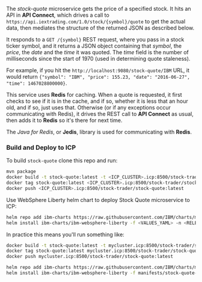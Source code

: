 <!--
       Copyright 2017 IBM Corp All Rights Reserved

   Licensed under the Apache License, Version 2.0 (the "License");
   you may not use this file except in compliance with the License.
   You may obtain a copy of the License at

       http://www.apache.org/licenses/LICENSE-2.0

   Unless required by applicable law or agreed to in writing, software
   distributed under the License is distributed on an "AS IS" BASIS,
   WITHOUT WARRANTIES OR CONDITIONS OF ANY KIND, either express or implied.
   See the License for the specific language governing permissions and
   limitations under the License.
-->

The *stock-quote* microservice gets the price of a specified stock.  It hits an API in **API Connect**,
which drives a call to `https://api.iextrading.com/1.0/stock/{symbol}/quote` to get the actual data,
then mediates the structure of the returned JSON as described below.

It responds to a `GET /{symbol}` REST request, where you pass in a stock ticker symbol, and it returns
a JSON object containing that *symbol*, the *price*, the *date* and the *time* it was quoted.  The *time*
field is the number of milliseconds since the start of 1970 (used in determining quote staleness).

For example, if you hit the `http://localhost:9080/stock-quote/IBM` URL, it would return
`{"symbol": "IBM", "price": 155.23, "date": "2016-06-27", "time": 1467028800000}`.

This service uses **Redis** for caching.  When a quote is requested, it first checks to see if it is
in the cache, and if so, whether it is less that an hour old, and if so, just uses that.  Otherwise
(or if any exceptions occur communicating with Redis), it drives the REST call to **API Connect** as
usual, then adds it to **Redis** so it's there for next time.

The *Java for Redis*, or **Jedis**, library is used for communicating with **Redis**.

 
 ### Build and Deploy to ICP
To build `stock-quote` clone this repo and run:
```bash
mvn package
docker build -t stock-quote:latest -t <ICP_CLUSTER>.icp:8500/stock-trader/stock-quote:latest .
docker tag stock-quote:latest <ICP_CLUSTER>.icp:8500/stock-trader/stock-quote:latest
docker push <ICP_CLUSTER>.icp:8500/stock-trader/stock-quote:latest
```

Use WebSphere Liberty helm chart to deploy Stock Quote microservice to ICP:
```bash
helm repo add ibm-charts https://raw.githubusercontent.com/IBM/charts/master/repo/stable/
helm install ibm-charts/ibm-websphere-liberty -f <VALUES_YAML> -n <RELEASE_NAME> --tls
```

In practice this means you'll run something like:
```bash
docker build -t stock-quote:latest -t mycluster.icp:8500/stock-trader/stock-quote:latest .
docker tag stock-quote:latest mycluster.icp:8500/stock-trader/stock-quote:latest
docker push mycluster.icp:8500/stock-trader/stock-quote:latest

helm repo add ibm-charts https://raw.githubusercontent.com/IBM/charts/master/repo/stable/
helm install ibm-charts/ibm-websphere-liberty -f manifests/stock-quote-values.yaml -n stock-quote --namespace stock-trader --tls
```
